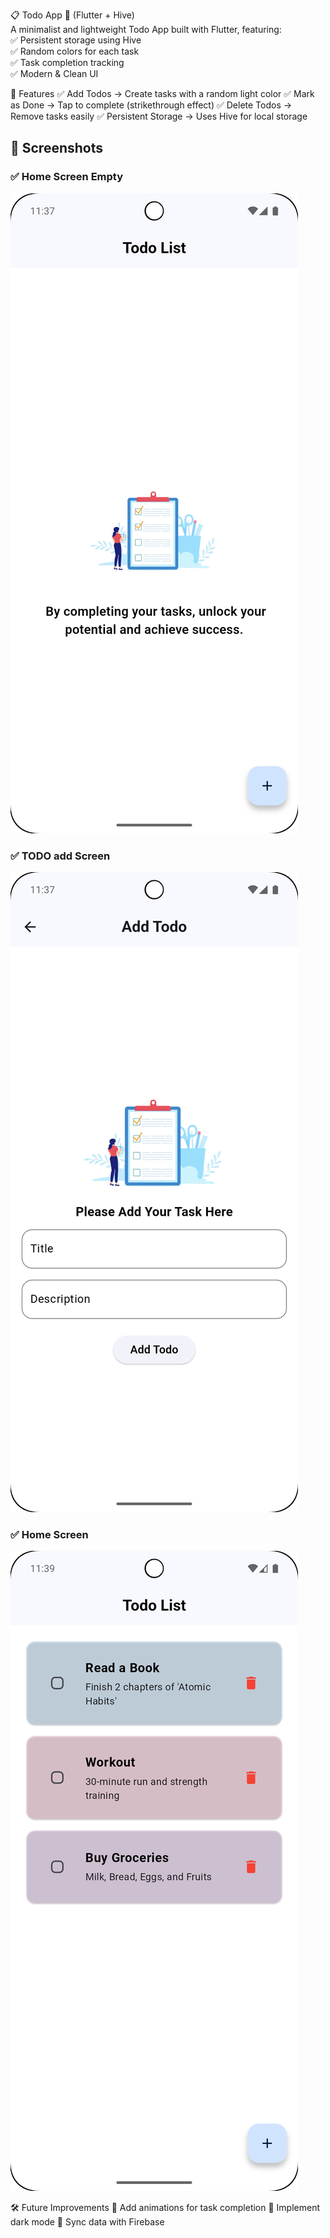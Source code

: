 📋 Todo App 📝 (Flutter + Hive)<br>
A minimalist and lightweight Todo App built with Flutter, featuring:<br>
✅ Persistent storage using Hive<br>
✅ Random colors for each task<br>
✅ Task completion tracking<br>
✅ Modern & Clean UI<br>

🚀 Features
✅ Add Todos → Create tasks with a random light color
✅ Mark as Done → Tap to complete (strikethrough effect)
✅ Delete Todos → Remove tasks easily
✅ Persistent Storage → Uses Hive for local storage


## 📸 Screenshots

### ✅ Home Screen Empty
![Home Screen Empty](assets/images/home_screen_empty.png)

### ✅ TODO add Screen
![TODO add Screen](assets/images/todo_add_screen.png)

### ✅ Home Screen
![Home Screen](assets/images/home_screen.png)


🛠 Future Improvements
🔹 Add animations for task completion
🔹 Implement dark mode
🔹 Sync data with Firebase